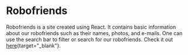 # Robofriends
Robofriends is a site created using React. It contains basic information about our robofriends such as their names, photos, and e-mails.
One can use the search bar to filter or search for our robofriends. Check it out [here](https://srpineda.github.io/robofriends/){target="_blank"}.
